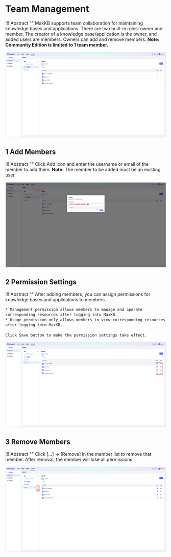 # Team Management

!!! Abstract ""
    MaxKB supports team collaboration for maintaining knowledge bases and applications. There are two built-in roles: owner and member. The creator of a knowledge base/application is the owner, and added users are members. Owners can add and remove members.
    **Note: Community Edition is limited to 1 team member.**

![Member List](../../img/team/teamlist.png)

## 1 Add Members

!!! Abstract ""
    Click Add icon and enter the username or email of the member to add them.
    **Note:** The member to be added must be an existing user.

![Add Members](../../img/team/addMembers.png)

## 2 Permission Settings

!!! Abstract ""
    After adding members, you can assign permissions for knowledge bases and applications to members.

    * Management permission allows members to manage and operate corresponding resources after logging into MaxKB.
    * Usage permission only allows members to view corresponding resources after logging into MaxKB.
    
    Click Save button to make the permission settings take effect.

![Permission Settings](<../../img/team/permission_setting.png>)

## 3 Remove Members

!!! Abstract ""
    Click [...] -> [Remove] in the member list to remove that member. After removal, the member will lose all permissions.

![Remove Member](../../img/team/del_member.png)
